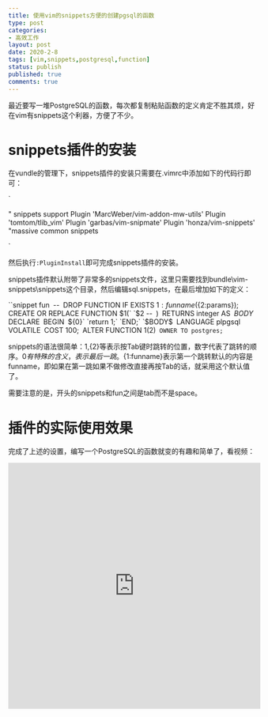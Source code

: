 ```yaml
---
title: 使用vim的snippets方便的创建pgsql的函数
type: post
categories:
- 高效工作
layout: post
date: 2020-2-8
tags: [vim,snippets,postgresql,function]
status: publish
published: true
comments: true
---
```


最近要写一堆PostgreSQL的函数，每次都复制粘贴函数的定义肯定不胜其烦，好在vim有snippets这个利器，方便了不少。

# snippets插件的安装

在vundle的管理下，snippets插件的安装只需要在.vimrc中添加如下的代码行即可：

`

" snippets support
Plugin 'MarcWeber/vim-addon-mw-utils'
Plugin 'tomtom/tlib_vim'
Plugin 'garbas/vim-snipmate'
Plugin 'honza/vim-snippets' "massive common snippets

`

然后执行`:PluginInstall`即可完成snippets插件的安装。

snippets插件默认附带了非常多的snippets文件，这里只需要找到bundle\vim-snippets\snippets这个目录，然后编辑sql.snippets，在最后增加如下的定义：

``snippet	fun`
	`--`
	`DROP FUNCTION IF EXISTS ${1:funname}(${2:params});`
	`CREATE OR REPLACE FUNCTION $1(`
		`$2 --`
	`)`
	`RETURNS integer AS`
	`$BODY$`
	`DECLARE`
	`BEGIN`
		`${0}`
		`return 1;`
	`END;`
	`$BODY$`
	`LANGUAGE plpgsql VOLATILE`
	`COST 100;`
	`ALTER FUNCTION $1($2)`
	OWNER TO postgres;`



snippets的语法很简单：${1},${2}等表示按Tab键时跳转的位置，数字代表了跳转的顺序。${0}有特殊的含义，表示最后一跳。${1:funname}表示第一个跳转默认的内容是funname，即如果在第一跳如果不做修改直接再按Tab的话，就采用这个默认值了。

需要注意的是，开头的snippets和fun之间是tab而不是space。

# 插件的实际使用效果

完成了上述的设置，编写一个PostgreSQL的函数就变的有趣和简单了，看视频：



<iframe height=498 width=510 src="https://raw.githubusercontent.com/subaochen/subaochen.github.io/master/video/vim-snippets-pgsql-fun.mp4" frameborder=0 allowfullscreen></iframe>